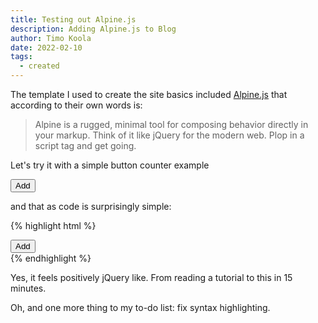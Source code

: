 ```yaml
---
title: Testing out Alpine.js
description: Adding Alpine.js to Blog
author: Timo Koola
date: 2022-02-10
tags:
  - created
---
```


The template I used to create the site basics included [Alpine.js](https://alpinejs.dev/) that according to their own words is:

> Alpine is a rugged, minimal tool for composing behavior directly in your markup. Think of it like jQuery for the modern web. Plop in a script tag and get going.

Let's try it with a simple button counter example

<div x-data="{count: 0}">
<button x-on:click="count = count + 1">Add</button>
<div x-text="count"></div>
</div>

and that as code is surprisingly simple:

{% highlight html %}
<div x-data="{count: 0}">
    <button x-on:click="count = count + 1">Add</button>
    <div x-text="count"></div>
</div>
{% endhighlight %}

Yes, it feels positively jQuery like. From reading a tutorial to this in 15 minutes.

Oh, and one more thing to my to-do list: fix syntax highlighting.